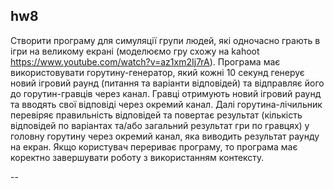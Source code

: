 ## hw8
  
Створити програму для симуляції групи людей, які одночасно грають в ігри на великому екрані (моделюємо гру схожу на kahoot https://www.youtube.com/watch?v=az1xm2Ij7rA). Програма має використовувати горутину-генератор, який кожні 10 секунд генерує новий ігровий раунд (питання та варіанти відповідей) та відправляє його до горутин-гравців через канал. Гравці отримують новий ігровий раунд та вводять свої відповіді через окремий канал. Далі горутина-лічильник перевіряє правильність відповідей та повертає результат (кількість відповідей по варіантах та/або загальний результат гри по гравцях) у головну горутину через окремий канал, яка виводить результат раунду на екран. Якщо користувач перериває програму, то програма має коректно завершувати роботу з використанням контексту.

--

